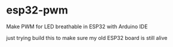 # esp32-pwm
Make PWM for LED breathable in ESP32 with Arduino IDE


just trying build this to make sure my old ESP32 board is still alive
